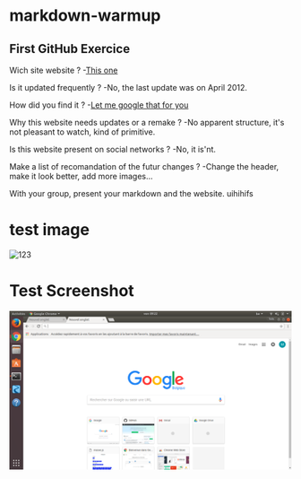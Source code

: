 # markdown-warmup

## First GitHub Exercice

Wich site website ?  -[This one](http://theworldsworstwebsiteever.com/new_page_1.htm)

Is it updated frequently ?  -No, the last update was on April 2012.

How did you find it ?   -[Let me google that for you](http://lmgtfy.com/?q=bad+optimized+websites)
    
Why this website needs updates or a remake ?    -No apparent structure, it's not pleasant to watch, kind of primitive.

Is this website present on social networks ?    -No, it is'nt.

Make a list of recomandation of the futur changes ?     -Change the header, make it look better, add more images...

With your group, present your markdown and the website.
uihihifs


# test image

![123](https://img.purch.com/w/660/aHR0cDovL3d3dy5zcGFjZS5jb20vaW1hZ2VzL2kvMDAwLzA3MC80NzEvb3JpZ2luYWwvbW9vbi1iYXNlLWJmci5qcGc=)

# Test Screenshot

![capture d ecran test](image.png)

